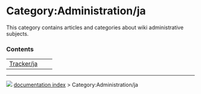 # Category:Administration/ja
This category contains articles and categories about wiki administrative subjects.

### Contents

|     |     |     |
| --- | --- | --- |
| [Tracker/ja](Tracker/ja.md) |



---
![](images/Button_right.svg) [documentation index](../README.md) > Category:Administration/ja
